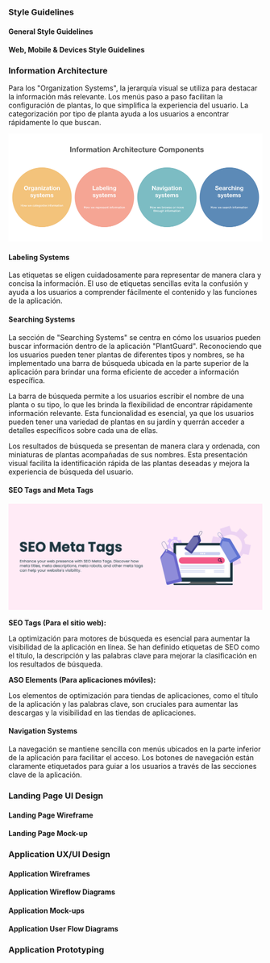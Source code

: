 ### Style Guidelines

#### General Style Guidelines

#### Web, Mobile & Devices Style Guidelines

### Information Architecture

Para los "Organization Systems", la jerarquía visual se utiliza para destacar la información más relevante. Los menús paso a paso facilitan la configuración de plantas, lo que simplifica la experiencia del usuario. La categorización por tipo de planta ayuda a los usuarios a encontrar rápidamente lo que buscan.

![Tipografía](../static/information-architecture.png)

#### Labeling Systems

Las etiquetas se eligen cuidadosamente para representar de manera clara y concisa la información. El uso de etiquetas sencillas evita la confusión y ayuda a los usuarios a comprender fácilmente el contenido y las funciones de la aplicación.

#### Searching Systems

La sección de "Searching Systems" se centra en cómo los usuarios pueden buscar información dentro de la aplicación "PlantGuard". Reconociendo que los usuarios pueden tener plantas de diferentes tipos y nombres, se ha implementado una barra de búsqueda ubicada en la parte superior de la aplicación para brindar una forma eficiente de acceder a información específica.

La barra de búsqueda permite a los usuarios escribir el nombre de una planta o su tipo, lo que les brinda la flexibilidad de encontrar rápidamente información relevante. Esta funcionalidad es esencial, ya que los usuarios pueden tener una variedad de plantas en su jardín y querrán acceder a detalles específicos sobre cada una de ellas.

Los resultados de búsqueda se presentan de manera clara y ordenada, con miniaturas de plantas acompañadas de sus nombres. Esta presentación visual facilita la identificación rápida de las plantas deseadas y mejora la experiencia de búsqueda del usuario.

#### SEO Tags and Meta Tags

![Tipografía](../static/seo-tags.png)

**SEO Tags (Para el sitio web):**

La optimización para motores de búsqueda es esencial para aumentar la visibilidad de la aplicación en línea. Se han definido etiquetas de SEO como el título, la descripción y las palabras clave para mejorar la clasificación en los resultados de búsqueda.

**ASO Elements (Para aplicaciones móviles):**

Los elementos de optimización para tiendas de aplicaciones, como el título de la aplicación y las palabras clave, son cruciales para aumentar las descargas y la visibilidad en las tiendas de aplicaciones.

#### Navigation Systems

La navegación se mantiene sencilla con menús ubicados en la parte inferior de la aplicación para facilitar el acceso. Los botones de navegación están claramente etiquetados para guiar a los usuarios a través de las secciones clave de la aplicación.

### Landing Page UI Design

#### Landing Page Wireframe

#### Landing Page Mock-up

### Application UX/UI Design

#### Application Wireframes

#### Application Wireflow Diagrams

#### Application Mock-ups

#### Application User Flow Diagrams

### Application Prototyping
